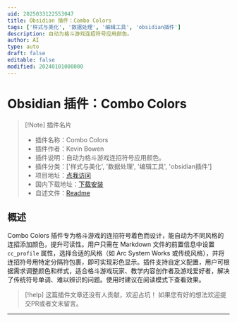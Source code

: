 ```yaml
---
uid: 2025033122553047
title: Obsidian 插件：Combo Colors
tags: ['样式与美化', '数据处理', '编辑工具', 'obsidian插件']
description: 自动为格斗游戏连招符号应用颜色。
author: AI
type: auto
draft: false
editable: false
modified: 20240101000000
---
```


# Obsidian 插件：Combo Colors

> [!Note] 插件名片
> - 插件名称：Combo Colors
> - 插件作者：Kevin Bowen
> - 插件说明：自动为格斗游戏连招符号应用颜色。
> - 插件分类：['样式与美化', '数据处理', '编辑工具', 'obsidian插件']
> - 项目地址：[点我访问](https://github.com/kevinkickback/Combo-Colors)
> - 国内下载地址：[下载安装](https://pkmer.cn/products/plugin/pluginMarket/?combo-colors)
> - 自述文件：[Readme](https://ghproxy.net/https://raw.githubusercontent.com/kevinkickback/Combo-Colors/main/README.md)



## 概述

Combo Colors 插件专为格斗游戏的连招符号着色而设计，能自动为不同风格的连招添加颜色，提升可读性。用户只需在 Markdown 文件的前置信息中设置 `cc_profile` 属性，选择合适的风格（如 Arc System Works 或传统风格），并将连招符号用特定分隔符包裹，即可实现彩色显示。插件支持自定义配置，用户可根据需求调整颜色和样式，适合格斗游戏玩家、教学内容创作者及游戏爱好者，解决了传统符号单调、难以辨识的问题。使用时建议在阅读模式下查看效果。


> [!help] 
> 这篇插件文章还没有人贡献，欢迎占坑！
> 如果您有好的想法欢迎提交PR或者文末留言。
> 

---



